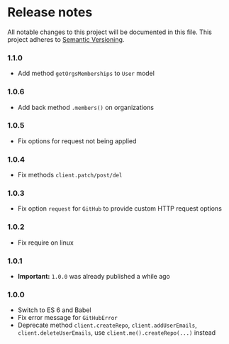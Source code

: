 # Release notes
All notable changes to this project will be documented in this file.
This project adheres to [Semantic Versioning](http://semver.org/).

### 1.1.0

- Add method `getOrgsMemberships` to `User` model

### 1.0.6

- Add back method `.members()` on organizations

### 1.0.5

- Fix options for request not being applied

### 1.0.4

- Fix methods `client.patch/post/del`

### 1.0.3

- Fix option `request` for `GitHub` to provide custom HTTP request options

### 1.0.2

- Fix require on linux

### 1.0.1

- **Important:** `1.0.0` was already published a while ago

### 1.0.0

- Switch to ES 6 and Babel
- Fix error message for `GitHubError`
- Deprecate method `client.createRepo`, `client.addUserEmails`, `client.deleteUserEmails`, use `client.me().createRepo(...)` instead
